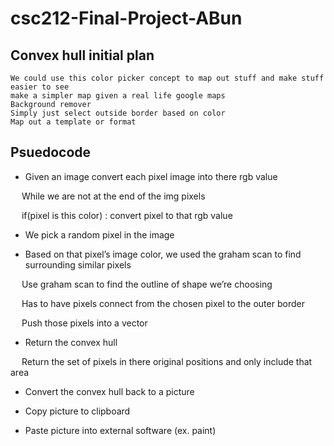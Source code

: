 # csc212-Final-Project-ABun
## Convex hull initial plan
```
We could use this color picker concept to map out stuff and make stuff easier to see
make a simpler map given a real life google maps
Background remover
Simply just select outside border based on color 
Map out a template or format
```

## Psuedocode

- Given an image convert each pixel image into there rgb value

&emsp; While we are not at the end of the img pixels 

&emsp; if(pixel is this color) : convert pixel to that rgb value 

- We pick a random pixel in the image

- Based on that pixel’s image color, we used the graham scan to find surrounding similar pixels

&emsp; Use graham scan to find the outline of shape we’re choosing

&emsp; Has to have pixels connect from the chosen pixel to the outer border

&emsp; Push those pixels into a vector

- Return the convex hull 

&emsp; Return the set of pixels in there original positions and only include that area

- Convert the convex hull back to a picture

- Copy picture to clipboard

- Paste picture into external software (ex. paint)
